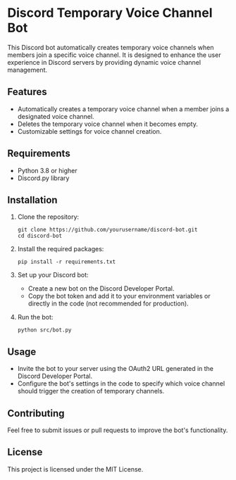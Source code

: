 # Discord Temporary Voice Channel Bot

This Discord bot automatically creates temporary voice channels when members join a specific voice channel. It is designed to enhance the user experience in Discord servers by providing dynamic voice channel management.

## Features

- Automatically creates a temporary voice channel when a member joins a designated voice channel.
- Deletes the temporary voice channel when it becomes empty.
- Customizable settings for voice channel creation.

## Requirements

- Python 3.8 or higher
- Discord.py library

## Installation

1. Clone the repository:
   ```
   git clone https://github.com/yourusername/discord-bot.git
   cd discord-bot
   ```

2. Install the required packages:
   ```
   pip install -r requirements.txt
   ```

3. Set up your Discord bot:
   - Create a new bot on the Discord Developer Portal.
   - Copy the bot token and add it to your environment variables or directly in the code (not recommended for production).

4. Run the bot:
   ```
   python src/bot.py
   ```

## Usage

- Invite the bot to your server using the OAuth2 URL generated in the Discord Developer Portal.
- Configure the bot's settings in the code to specify which voice channel should trigger the creation of temporary channels.

## Contributing

Feel free to submit issues or pull requests to improve the bot's functionality. 

## License

This project is licensed under the MIT License.